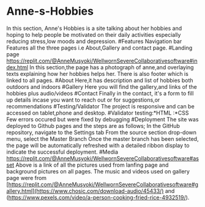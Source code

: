 # Anne-s-Hobbies
In this section, Anne's Hobbies is a site talking about her hobbies and hoping to help people be motivated on their daily activities especially reducing stress,low moods and depression.
#Features
Navigation bar
Features all the three pages i.e About,Gallery and contact page.
#Landing page
https://replit.com/@AnneMusyoki/WellwornSevereCollaborativesoftware#index.html
In this section,the page has a photograph of anne,and overlaying texts explaining how her hobbies helps her.
There is also footer which is linked to all pages.
#About
Here,it has description and list of hobbies both outdoors and indoors
#Gallery
Here you will find the gallery,and links of the hobbies plus audio/videos
#Contact
Finally in the contact, it's a form to fill up details incase you want to reach out or for suggestions,or recommendations
#Testing/Validator
The project is responsive and can be accessed on tablet,phone and desktop.
#Validator testing:*HTML
                  :*CSS
 Few errors occured but were fixed by debugging
#Deployment
The site was deployed to Github pages and the steps are as follows;
  In the GitHub repository, navigate to the Settings tab
  From the source section drop-down menu, select the Master Branch
  Once the master branch has been selected, the page will be automatically refreshed with a detailed ribbon display to indicate the successful deployment.
  #Media
  https://replit.com/@AnneMusyoki/WellwornSevereCollaborativesoftware#asset
  Above is a link of all the pictures used from lanfing page and background pictures on all pages.
The music and videos used on gallery page were from [https://replit.com/@AnneMusyoki/WellwornSevereCollaborativesoftware#gallery.html](https://www.chosic.com/download-audio/45433/) and (https://www.pexels.com/video/a-person-cooking-fried-rice-4932519/).


